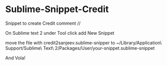 Sublime-Snippet-Credit
======================

Snippet to create Credit comment //  


On Sublime text 2 under Tool click add New Snippet

move the file with credit2sanjeev.sublime-snipper  to ~/Library/Application\ Support/Sublime\ Text\ 2/Packages/User/your-snippet.sublime-snippet

And Vola!
